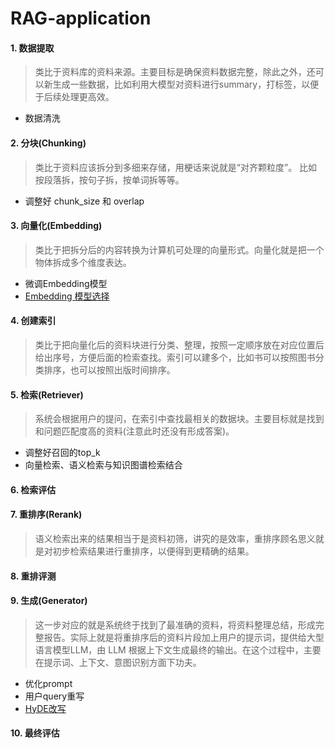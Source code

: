 # RAG-application

#### 1. 数据提取

> 类比于资料库的资料来源。主要目标是确保资料数据完整，除此之外，还可以新生成一些数据，比如利用大模型对资料进行summary，打标签，以便于后续处理更高效。

- 数据清洗

#### 2. 分块(Chunking)

> 类比于资料应该拆分到多细来存储，用梗话来说就是“对齐颗粒度”。 比如按段落拆，按句子拆，按单词拆等等。

- 调整好 chunk_size 和 overlap

#### 3. 向量化(Embedding)

> 类比于把拆分后的内容转换为计算机可处理的向量形式。向量化就是把一个物体拆成多个维度表达。

- 微调Embedding模型
- [Embedding 模型选择](https://huggingface.co/spaces/mteb/leaderboard)

#### 4. 创建索引

> 类比于把向量化后的资料块进行分类、整理，按照一定顺序放在对应位置后给出序号，方便后面的检索查找。索引可以建多个，比如书可以按照图书分类排序，也可以按照出版时间排序。

#### 5. 检索(Retriever)

> 系统会根据用户的提问，在索引中查找最相关的数据块。主要目标就是找到和问题匹配度高的资料(注意此时还没有形成答案)。

- 调整好召回的top_k
- 向量检索、语义检索与知识图谱检索结合

#### 6. 检索评估

#### 7. 重排序(Rerank)

> 语义检索出来的结果相当于是资料初筛，讲究的是效率，重排序顾名思义就是对初步检索结果进行重排序，以便得到更精确的结果。

#### 8. 重排评测

#### 9. 生成(Generator)

> 这一步对应的就是系统终于找到了最准确的资料，将资料整理总结，形成完整报告。实际上就是将重排序后的资料片段加上用户的提示词，提供给大型语言模型LLM，由 LLM 根据上下文生成最终的输出。在这个过程中，主要在提示词、上下文、意图识别方面下功夫。

- 优化prompt
- 用户query重写
- [HyDE改写](https://blog.csdn.net/u014297502/article/details/143023361?spm=1001.2014.3001.5501)

#### 10. 最终评估
